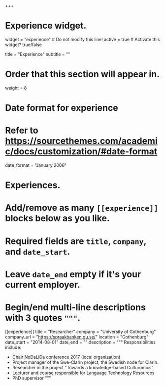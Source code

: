 +++
# Experience widget.
widget = "experience"  # Do not modify this line!
active = true  # Activate this widget? true/false

title = "Experience"
subtitle = ""

# Order that this section will appear in.
weight = 8

# Date format for experience
#   Refer to https://sourcethemes.com/academic/docs/customization/#date-format
date_format = "January 2006"

# Experiences.
#   Add/remove as many `[[experience]]` blocks below as you like.
#   Required fields are `title`, `company`, and `date_start`.
#   Leave `date_end` empty if it's your current employer.
#   Begin/end multi-line descriptions with 3 quotes `"""`.
[[experience]]
  title = "Researcher"
  company = "University of Gothenburg"
  company_url = "https://spraakbanken.gu.se/"
  location = "Gothenburg"
  date_start = "2014-08-01"
  date_end = ""
  description = """
  Responsibilities include:
 
 * Chair NoDaLiDa conference 2017 (local organization)
 * Project manager of the Swe-Clarin project, the Swedish node for Clarin.
 * Researcher in the project "Towards a knowledge-based Culturomics"
 * Lecturer and course responsible for Language Technology Resources
 * PhD supervisor
  """



